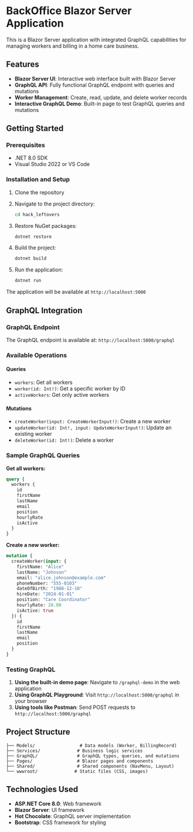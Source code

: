 # BackOffice Blazor Server Application

This is a Blazor Server application with integrated GraphQL capabilities for managing workers and billing in a home care business.

## Features

- **Blazor Server UI**: Interactive web interface built with Blazor Server
- **GraphQL API**: Fully functional GraphQL endpoint with queries and mutations
- **Worker Management**: Create, read, update, and delete worker records
- **Interactive GraphQL Demo**: Built-in page to test GraphQL queries and mutations

## Getting Started

### Prerequisites
- .NET 8.0 SDK
- Visual Studio 2022 or VS Code

### Installation and Setup

1. Clone the repository
2. Navigate to the project directory:
   ```bash
   cd hack_leftovers
   ```

3. Restore NuGet packages:
   ```bash
   dotnet restore
   ```

4. Build the project:
   ```bash
   dotnet build
   ```

5. Run the application:
   ```bash
   dotnet run
   ```

The application will be available at `http://localhost:5000`

## GraphQL Integration

### GraphQL Endpoint
The GraphQL endpoint is available at: `http://localhost:5000/graphql`

### Available Operations

#### Queries
- `workers`: Get all workers
- `worker(id: Int!)`: Get a specific worker by ID
- `activeWorkers`: Get only active workers

#### Mutations
- `createWorker(input: CreateWorkerInput!)`: Create a new worker
- `updateWorker(id: Int!, input: UpdateWorkerInput!)`: Update an existing worker
- `deleteWorker(id: Int!)`: Delete a worker

### Sample GraphQL Queries

**Get all workers:**
```graphql
query {
  workers {
    id
    firstName
    lastName
    email
    position
    hourlyRate
    isActive
  }
}
```

**Create a new worker:**
```graphql
mutation {
  createWorker(input: {
    firstName: "Alice"
    lastName: "Johnson"
    email: "alice.johnson@example.com"
    phoneNumber: "555-0103"
    dateOfBirth: "1988-12-10"
    hireDate: "2024-01-01"
    position: "Care Coordinator"
    hourlyRate: 28.00
    isActive: true
  }) {
    id
    firstName
    lastName
    email
    position
  }
}
```

### Testing GraphQL

1. **Using the built-in demo page**: Navigate to `/graphql-demo` in the web application
2. **Using GraphQL Playground**: Visit `http://localhost:5000/graphql` in your browser
3. **Using tools like Postman**: Send POST requests to `http://localhost:5000/graphql`

## Project Structure

```
├── Models/                 # Data models (Worker, BillingRecord)
├── Services/              # Business logic services
├── GraphQL/               # GraphQL types, queries, and mutations
├── Pages/                 # Blazor pages and components
├── Shared/                # Shared components (NavMenu, Layout)
└── wwwroot/              # Static files (CSS, images)
```

## Technologies Used

- **ASP.NET Core 8.0**: Web framework
- **Blazor Server**: UI framework
- **Hot Chocolate**: GraphQL server implementation
- **Bootstrap**: CSS framework for styling
